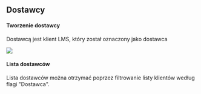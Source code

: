 ## Dostawcy

#### Tworzenie dostawcy

Dostawcą jest klient LMS, który został oznaczony jako dostawca

![](https://www.chilan.com/lms-plus/screenshots/warehouse/wh-61.png)

#### Lista dostawców

Lista dostawców można otrzymać poprzez filtrowanie listy klientów według flagi "Dostawca".
